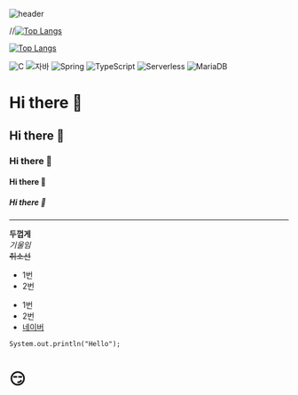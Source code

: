 ![header](https://capsule-render.vercel.app/api?type=wave&color=auto&height=300&section=header&text=깃허브%20특강&fontSize=90)

//[![Top Langs](https://github-readme-stats.vercel.app/api/top-langs/?username=ChoiMinhyeok1226)](https://github.com/ChoiMinhyeok1226/github-readme-stats)

[![Top Langs](https://github-readme-stats.vercel.app/api/top-langs/?username=ChoiMinhyeok1226&langs_count=10&layout=compact&cache_seconds=1800&v=3)](https://github.com/ChoiMinhyeok1226/github-readme-stats)

![C](https://img.shields.io/badge/-C-123456?style=flat-square&logo=C&logoColor=black)
![자바](https://img.shields.io/badge/-자바-007396?style=flat&logo=Java&logoColor=ffffff)
![Spring](https://img.shields.io/badge/-Spring-6DB33F?style=for-the-badge&logo=Spring&logoColor=white)
![TypeScript](https://img.shields.io/badge/-TypeScript-3178C6?style=flat-square&logo=TypeScript&logoColor=white)
![Serverless](https://img.shields.io/badge/-Serverless-FD5750?style=flat-square&logo=Serverless&logoColor=magenta)
![MariaDB](https://img.shields.io/badge/-MariaDB-1F305F?style=flat-square&logo=mariadb&logoColor=white)
​


# Hi there 👋
## Hi there 👋
### Hi there 👋
#### Hi there 👋
##### Hi there 👋

---
**두껍게**<br>
*기울임*<br>
~~취소선~~<br>
* 1번
* 2번

- 1번
- 2번
- [네이버](https://www.naver.com)

```
System.out.println("Hello");
```

# 😏
